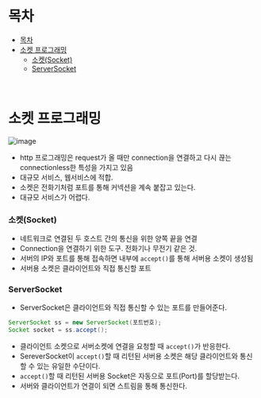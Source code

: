 # 목차
- [목차](#목차)
- [소켓 프로그래밍](#소켓-프로그래밍)
  - [소켓(Socket)](#소켓socket)
  - [ServerSocket](#serversocket)
<br>

# 소켓 프로그래밍
![image](https://user-images.githubusercontent.com/106129404/231345447-b00d0bbd-d330-40f0-becc-4d7457e5ea5b.png)

- http 프로그래밍은 request가 올 때만 connection을 연결하고 다시 끊는 connectionless한 특성을 가지고 있음
- 대규모 서비스, 웹서비스에 적합.
- 소켓은 전화기처럼 포트를 통해 커넥션을 계속 붙잡고 있는다.
- 대규모 서비스가 어렵다.

### 소켓(Socket)
- 네트워크로 연결된 두 호스트 간의 통신을 위한 양쪽 끝을 연결
- Connection을 연결하기 위한 도구. 전화기나 무전기 같은 것.
- 서버의 IP와 포트를 통해 접속하면 내부에 `accept()`를 통해 서버용 소켓이 생성됨
- 서버용 소켓은 클라이언트와 직접 통신할 포트

### ServerSocket
- ServerSocket은 클라이언트와 직접 통신할 수 있는 포트를 만들어준다.

```java
ServerSocket ss = new ServerSocket(포트번호);
Socket socket = ss.accept();
```

- 클라이언트 소켓으로 서버소켓에 연결을 요청할 때 `accept()`가 반응한다.
- SereverSocket이 `accept()`할 때 리턴된 서버용 소켓은 해당 클라이언트와 통신할 수 있는 유일한 수단이다.
- `accept()`할 때 리턴된 서버용 Socket은 자동으로 포트(Port)를 할당받는다.
- 서버와 클라이언트가 연결이 되면 스트림을 통해 통신한다.
